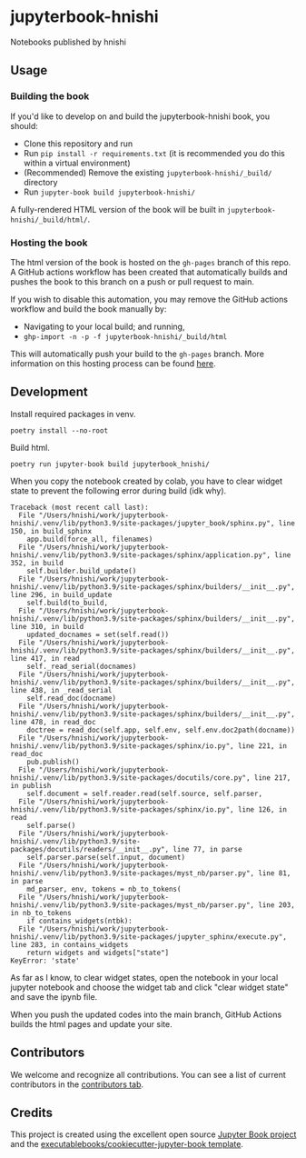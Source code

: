 # jupyterbook-hnishi

Notebooks published by hnishi

## Usage

### Building the book

If you'd like to develop on and build the jupyterbook-hnishi book, you should:

- Clone this repository and run
- Run `pip install -r requirements.txt` (it is recommended you do this within a virtual environment)
- (Recommended) Remove the existing `jupyterbook-hnishi/_build/` directory
- Run `jupyter-book build jupyterbook-hnishi/`

A fully-rendered HTML version of the book will be built in `jupyterbook-hnishi/_build/html/`.

### Hosting the book

The html version of the book is hosted on the `gh-pages` branch of this repo. A GitHub actions workflow has been created that automatically builds and pushes the book to this branch on a push or pull request to main.

If you wish to disable this automation, you may remove the GitHub actions workflow and build the book manually by:

- Navigating to your local build; and running,
- `ghp-import -n -p -f jupyterbook-hnishi/_build/html`

This will automatically push your build to the `gh-pages` branch. More information on this hosting process can be found [here](https://jupyterbook.org/publish/gh-pages.html#manually-host-your-book-with-github-pages).

## Development

Install required packages in venv.

```
poetry install --no-root
```

Build html.

```
poetry run jupyter-book build jupyterbook_hnishi/
```

When you copy the notebook created by colab, you have to clear widget state to prevent the following error during build (idk why).

```
Traceback (most recent call last):
  File "/Users/hnishi/work/jupyterbook-hnishi/.venv/lib/python3.9/site-packages/jupyter_book/sphinx.py", line 150, in build_sphinx
    app.build(force_all, filenames)
  File "/Users/hnishi/work/jupyterbook-hnishi/.venv/lib/python3.9/site-packages/sphinx/application.py", line 352, in build
    self.builder.build_update()
  File "/Users/hnishi/work/jupyterbook-hnishi/.venv/lib/python3.9/site-packages/sphinx/builders/__init__.py", line 296, in build_update
    self.build(to_build,
  File "/Users/hnishi/work/jupyterbook-hnishi/.venv/lib/python3.9/site-packages/sphinx/builders/__init__.py", line 310, in build
    updated_docnames = set(self.read())
  File "/Users/hnishi/work/jupyterbook-hnishi/.venv/lib/python3.9/site-packages/sphinx/builders/__init__.py", line 417, in read
    self._read_serial(docnames)
  File "/Users/hnishi/work/jupyterbook-hnishi/.venv/lib/python3.9/site-packages/sphinx/builders/__init__.py", line 438, in _read_serial
    self.read_doc(docname)
  File "/Users/hnishi/work/jupyterbook-hnishi/.venv/lib/python3.9/site-packages/sphinx/builders/__init__.py", line 478, in read_doc
    doctree = read_doc(self.app, self.env, self.env.doc2path(docname))
  File "/Users/hnishi/work/jupyterbook-hnishi/.venv/lib/python3.9/site-packages/sphinx/io.py", line 221, in read_doc
    pub.publish()
  File "/Users/hnishi/work/jupyterbook-hnishi/.venv/lib/python3.9/site-packages/docutils/core.py", line 217, in publish
    self.document = self.reader.read(self.source, self.parser,
  File "/Users/hnishi/work/jupyterbook-hnishi/.venv/lib/python3.9/site-packages/sphinx/io.py", line 126, in read
    self.parse()
  File "/Users/hnishi/work/jupyterbook-hnishi/.venv/lib/python3.9/site-packages/docutils/readers/__init__.py", line 77, in parse
    self.parser.parse(self.input, document)
  File "/Users/hnishi/work/jupyterbook-hnishi/.venv/lib/python3.9/site-packages/myst_nb/parser.py", line 81, in parse
    md_parser, env, tokens = nb_to_tokens(
  File "/Users/hnishi/work/jupyterbook-hnishi/.venv/lib/python3.9/site-packages/myst_nb/parser.py", line 203, in nb_to_tokens
    if contains_widgets(ntbk):
  File "/Users/hnishi/work/jupyterbook-hnishi/.venv/lib/python3.9/site-packages/jupyter_sphinx/execute.py", line 283, in contains_widgets
    return widgets and widgets["state"]
KeyError: 'state'
```

As far as I know, to clear widget states, open the notebook in your local jupyter notebook and choose the widget tab and click "clear widget state" and save the ipynb file.

When you push the updated codes into the main branch, GitHub Actions builds the html pages and update your site.

## Contributors

We welcome and recognize all contributions. You can see a list of current contributors in the [contributors tab](https://github.com/hnishi/jupyterbook_hnishi/graphs/contributors).

## Credits

This project is created using the excellent open source [Jupyter Book project](https://jupyterbook.org/) and the [executablebooks/cookiecutter-jupyter-book template](https://github.com/executablebooks/cookiecutter-jupyter-book).
